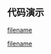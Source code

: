 <h2>代码演示</h2>

<div class="container-demo-main">

<div class="container-demo-left">

[filename](../../src/button.html ':include :type=code  :fragment=htmldemo')

</div>

<div class="container-demo-right">

[filename](../../src/button.html ':include width=375 height=667')

</div>